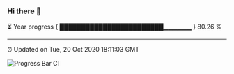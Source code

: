 ### Hi there 👋

⏳ Year progress { ████████████████████████▁▁▁▁▁▁ } 80.26 %

---

⏰ Updated on Tue, 20 Oct 2020 18:11:03 GMT

![Progress Bar CI](https://github.com/liununu/liununu/workflows/Progress%20Bar%20CI/badge.svg)

